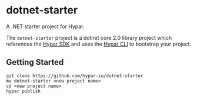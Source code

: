 # dotnet-starter
A .NET starter project for Hypar.

The `dotnet-starter` project is a dotnet core 2.0 library project which references the [Hypar SDK](https://github.com/hypar-io/sdk) and uses the [Hypar CLI](https://github.com/hypar-io/sdk/tree/master/src/cli) to bootstrap your project.

## Getting Started
```
git clone https://github.com/hypar-io/dotnet-starter
mv dotnet-starter <new project name>
cd <new project name>
hypar publish
```
